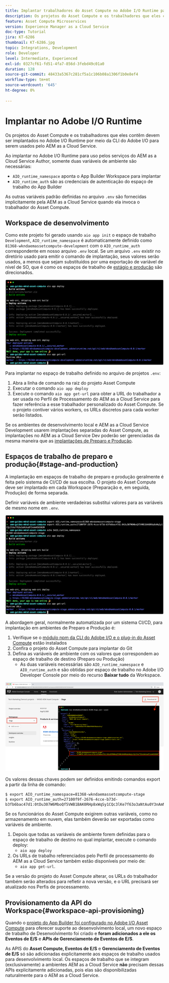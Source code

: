 ```yaml
---
title: Implantar trabalhadores do Asset Compute no Adobe I/O Runtime para uso com o AEM as a Cloud Service
description: Os projetos do Asset Compute e os trabalhadores que eles contêm devem ser implantados no Adobe I/O Runtime para serem usados pelo AEM as a Cloud Service.
feature: Asset Compute Microservices
version: Experience Manager as a Cloud Service
doc-type: Tutorial
jira: KT-6286
thumbnail: KT-6286.jpg
topic: Integrations, Development
role: Developer
level: Intermediate, Experienced
exl-id: 0327cf61-fd51-4fa7-856d-3febd49c01a0
duration: 128
source-git-commit: 48433a5367c281cf5a1c106b08a1306f1b0e8ef4
workflow-type: tm+mt
source-wordcount: '645'
ht-degree: 0%

---
```


# Implantar no Adobe I/O Runtime

Os projetos do Asset Compute e os trabalhadores que eles contêm devem ser implantados no Adobe I/O Runtime por meio da CLI do Adobe I/O para serem usados pelo AEM as a Cloud Service.

Ao implantar no Adobe I/O Runtime para uso pelos serviços do AEM as a Cloud Service Author, somente duas variáveis de ambiente são necessárias:

+ `AIO_runtime_namespace` aponta o App Builder Workspace para implantar
+ `AIO_runtime_auth` são as credenciais de autenticação do espaço de trabalho do App Builder

As outras variáveis padrão definidas no arquivo `.env` são fornecidas implicitamente pela AEM as a Cloud Service quando ela invoca o trabalhador do Asset Compute.

## Workspace de desenvolvimento

Como este projeto foi gerado usando `aio app init` o espaço de trabalho `Development`, `AIO_runtime_namespace` é automaticamente definido como `81368-wkndaemassetcompute-development` com o `AIO_runtime_auth` correspondente em nosso arquivo `.env` local.  Se um arquivo `.env` existir no diretório usado para emitir o comando de implantação, seus valores serão usados, a menos que sejam substituídos por uma exportação de variável de nível de SO, que é como os espaços de trabalho de [estágio e produção](#stage-and-production) são direcionados.

![implantação de aplicativo aio usando variáveis .env](./assets/runtime/development__aio.png)

Para implantar no espaço de trabalho definido no arquivo de projetos `.env`:

1. Abra a linha de comando na raiz do projeto Asset Compute
1. Executar o comando `aio app deploy`
1. Execute o comando `aio app get-url` para obter a URL do trabalhador a ser usada no Perfil de Processamento do AEM as a Cloud Service para fazer referência a esse trabalhador personalizado do Asset Compute. Se o projeto contiver vários workers, os URLs discretos para cada worker serão listados.

Se os ambientes de desenvolvimento local e AEM as a Cloud Service Development usarem implantações separadas do Asset Compute, as implantações no AEM as a Cloud Service Dev poderão ser gerenciadas da mesma maneira que as [implantações de Preparo e Produção](#stage-and-production).

## Espaços de trabalho de preparo e produção{#stage-and-production}

A implantação em espaços de trabalho de preparo e produção geralmente é feita pelo sistema de CI/CD de sua escolha. O projeto do Asset Compute deve ser implantado em cada Workspace (Preparação e, em seguida, Produção) de forma separada.

Definir variáveis de ambiente verdadeiras substitui valores para as variáveis de mesmo nome em `.env`.

![implantação de aplicativo aio usando variáveis de exportação](./assets/runtime/stage__export-and-aio.png)

A abordagem geral, normalmente automatizada por um sistema CI/CD, para implantação em ambientes de Preparo e Produção é:

1. Verifique se o [módulo npm da CLI do Adobe I/O e o plug-in do Asset Compute](../set-up/development-environment.md#aio) estão instalados
1. Confira o projeto do Asset Compute para implantar do Git
1. Defina as variáveis de ambiente com os valores que correspondem ao espaço de trabalho de destino (Preparo ou Produção)
   + As duas variáveis necessárias são `AIO_runtime_namespace` e `AIO_runtime_auth` e são obtidas por espaço de trabalho no Adobe I/O Developer Console por meio do recurso __Baixar tudo__ da Workspace.

![Adobe Developer Console - Namespace e Autenticação de Tempo de Execução AIO](./assets/runtime/stage-auth-namespace.png)

Os valores dessas chaves podem ser definidos emitindo comandos export a partir da linha de comando:

```
$ export AIO_runtime_namespace=81368-wkndaemassetcompute-stage
$ export AIO_runtime_auth=27100f9f-2676-4cce-b73d-b3fb6bac47d1:0tDu307W6MboQf5VWB1BAK0RHp8xWqSy1CQc3lKe7f63o3aNtAu0Y3nAmN56502W
```

Se os funcionários do Asset Compute exigirem outras variáveis, como no armazenamento em nuvem, elas também deverão ser exportadas como variáveis de ambiente.

1. Depois que todas as variáveis de ambiente forem definidas para o espaço de trabalho de destino no qual implantar, execute o comando deploy:
   + `aio app deploy`
1. Os URLs de trabalho referenciados pelo Perfil de processamento do AEM as a Cloud Service também estão disponíveis por meio de:
   + `aio app get-url`.

Se a versão do projeto do Asset Compute alterar, os URLs do trabalhador também serão alterados para refletir a nova versão, e o URL precisará ser atualizado nos Perfis de processamento.

## Provisionamento da API do Workspace{#workspace-api-provisioning}

Quando o [projeto do App Builder foi configurado no Adobe I/O Asset Compute](../set-up/app-builder.md) para oferecer suporte ao desenvolvimento local, um novo espaço de trabalho de Desenvolvimento foi criado e __foram adicionados a ele os Eventos de E/S__ e __APIs de Gerenciamento de Eventos de E/S__.

As APIS do __Asset Compute, Eventos de E/S__ e __Gerenciamento de Eventos de E/S__ só são adicionadas explicitamente aos espaços de trabalho usados para desenvolvimento local. Os espaços de trabalho que se integram (exclusivamente) a ambientes AEM as a Cloud Service __não__ precisam dessas APIs explicitamente adicionadas, pois elas são disponibilizadas naturalmente para o AEM as a Cloud Service.
